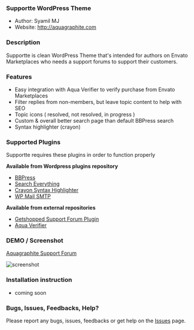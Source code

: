 ### Supportte WordPress Theme

* Author: Syamil MJ
* Website: http://aquagraphite.com

### Description

Supportte is clean WordPress Theme that's intended for authors on Envato Marketplaces who needs a support forums to support their customers.

### Features

* Easy integration with Aqua Verifier to verify purchase from Envato Marketplaces
* Filter replies from non-members, but leave topic content to help with SEO
* Topic icons ( resolved, not resolved, in progress )
* Custom & overall better search page than default BBPress search
* Syntax highlighter (crayon)

### Supported Plugins

Supportte requires these plugins in order to function properly

**Available from Wordpress plugins repository**

* [BBPress](http://wordpress.org/plugins/bbpress/)
* [Search Everything](https://wordpress.org/plugins/search-everything/)
* [Crayon Syntax Highlighter](https://wordpress.org/plugins/crayon-syntax-highlighter/)
* [WP Mail SMTP](https://wordpress.org/plugins/wp-mail-smtp/)

**Available from external repositories**

* [Getshopped Support Forum Plugin](http://instinct-downloads.s3.amazonaws.com/plugin-tests/GetShopped_support_forums.zip)
* [Aqua Verifier](https://github.com/syamilmj/Aqua-Verifier)


### DEMO / Screenshot

[Aquagraphite Support Forum](http://support.aquagraphite.com/)

![screenshot](http://i.imgur.com/8lEiADD.jpg)

### Installation instruction

* coming soon

### Bugs, Issues, Feedbacks, Help?

Please report any bugs, issues, feedbacks or get help on the [Issues](https://github.com/sy4mil/supportte/issues) page.
